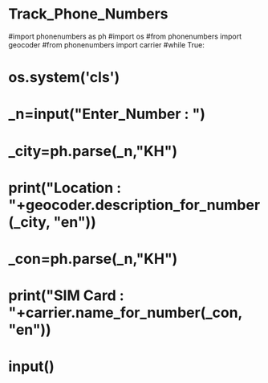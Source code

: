 # Track_Phone_Numbers
#import phonenumbers as ph 
#import os
#from phonenumbers import geocoder
#from phonenumbers import carrier
#while True:
 #   os.system('cls')
 #  _n=input("Enter_Number : ")
 #  _city=ph.parse(_n,"KH")
 #  print("Location  : "+geocoder.description_for_number(_city, "en"))
 #  _con=ph.parse(_n,"KH")
 #  print("SIM Card  : "+carrier.name_for_number(_con, "en"))
 #  input()
